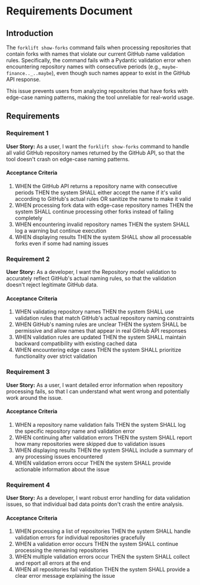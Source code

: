# Requirements Document

## Introduction

The `forklift show-forks` command fails when processing repositories that contain forks with names that violate our current GitHub name validation rules. Specifically, the command fails with a Pydantic validation error when encountering repository names with consecutive periods (e.g., `maybe-finance.._..maybe`), even though such names appear to exist in the GitHub API response.

This issue prevents users from analyzing repositories that have forks with edge-case naming patterns, making the tool unreliable for real-world usage.

## Requirements

### Requirement 1

**User Story:** As a user, I want the `forklift show-forks` command to handle all valid GitHub repository names returned by the GitHub API, so that the tool doesn't crash on edge-case naming patterns.

#### Acceptance Criteria

1. WHEN the GitHub API returns a repository name with consecutive periods THEN the system SHALL either accept the name if it's valid according to GitHub's actual rules OR sanitize the name to make it valid
2. WHEN processing fork data with edge-case repository names THEN the system SHALL continue processing other forks instead of failing completely
3. WHEN encountering invalid repository names THEN the system SHALL log a warning but continue execution
4. WHEN displaying results THEN the system SHALL show all processable forks even if some had naming issues

### Requirement 2

**User Story:** As a developer, I want the Repository model validation to accurately reflect GitHub's actual naming rules, so that the validation doesn't reject legitimate GitHub data.

#### Acceptance Criteria

1. WHEN validating repository names THEN the system SHALL use validation rules that match GitHub's actual repository naming constraints
2. WHEN GitHub's naming rules are unclear THEN the system SHALL be permissive and allow names that appear in real GitHub API responses
3. WHEN validation rules are updated THEN the system SHALL maintain backward compatibility with existing cached data
4. WHEN encountering edge cases THEN the system SHALL prioritize functionality over strict validation

### Requirement 3

**User Story:** As a user, I want detailed error information when repository processing fails, so that I can understand what went wrong and potentially work around the issue.

#### Acceptance Criteria

1. WHEN a repository name validation fails THEN the system SHALL log the specific repository name and validation error
2. WHEN continuing after validation errors THEN the system SHALL report how many repositories were skipped due to validation issues
3. WHEN displaying results THEN the system SHALL include a summary of any processing issues encountered
4. WHEN validation errors occur THEN the system SHALL provide actionable information about the issue

### Requirement 4

**User Story:** As a developer, I want robust error handling for data validation issues, so that individual bad data points don't crash the entire analysis.

#### Acceptance Criteria

1. WHEN processing a list of repositories THEN the system SHALL handle validation errors for individual repositories gracefully
2. WHEN a validation error occurs THEN the system SHALL continue processing the remaining repositories
3. WHEN multiple validation errors occur THEN the system SHALL collect and report all errors at the end
4. WHEN all repositories fail validation THEN the system SHALL provide a clear error message explaining the issue